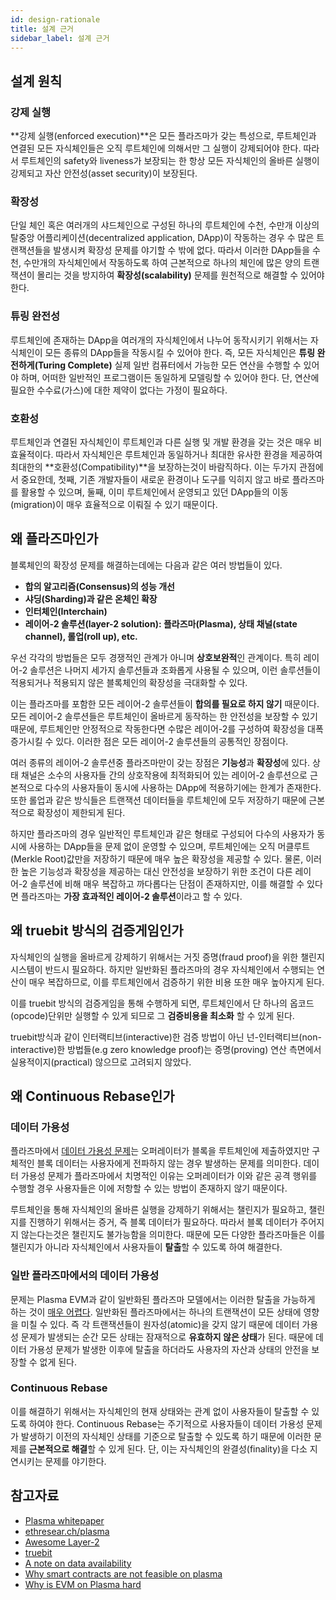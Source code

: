 ```yaml
---
id: design-rationale
title: 설계 근거
sidebar_label: 설계 근거
---
```


## 설계 원칙

### 강제 실행
**강제 실행(enforced execution)**은 모든 플라즈마가 갖는 특성으로, 루트체인과 연결된 모든 자식체인들은 오직 루트체인에 의해서만 그 실행이 강제되어야 한다. 따라서 루트체인의 safety와 liveness가 보장되는 한 항상 모든 자식체인의 올바른 실행이 강제되고 자산 안전성(asset security)이 보장된다.

### 확장성
단일 체인 혹은 여러개의 샤드체인으로 구성된 하나의 루트체인에 수천, 수만개 이상의 탈중앙 어플리케이션(decentralized application, DApp)이 작동하는 경우 수 많은 트랜잭션들을 발생시켜 확장성 문제를 야기할 수 밖에 없다. 따라서 이러한 DApp들을 수천, 수만개의 자식체인에서 작동하도록 하여 근본적으로 하나의 체인에 많은 양의 트랜잭션이 몰리는 것을 방지하여 **확장성(scalability)** 문제를 원천적으로 해결할 수 있어야 한다.

### 튜링 완전성
루트체인에 존재하는 DApp을 여러개의 자식체인에서 나누어 동작시키기 위해서는 자식체인이 모든 종류의 DApp들을 작동시킬 수 있어야 한다. 즉, 모든 자식체인은 **튜링 완전하게(Turing Complete)** 실제 일반 컴퓨터에서 가능한 모든 연산을 수행할 수 있어야 하며, 어떠한 일반적인 프로그램이든 동일하게 모델링할 수 있어야 한다. 단, 연산에 필요한 수수료(가스)에 대한 제약이 없다는 가정이 필요하다.

### 호환성
루트체인과 연결된 자식체인이 루트체인과 다른 실행 및 개발 환경을 갖는 것은 매우 비효율적이다. 따라서 자식체인은 루트체인과 동일하거나 최대한 유사한 환경을 제공하여 최대한의 **호환성(Compatibility)**을 보장하는것이 바람직하다. 이는 두가지 관점에서 중요한데, 첫째, 기존 개발자들이 새로운 환경이나 도구를 익히지 않고 바로 플라즈마를 활용할 수 있으며, 둘째, 이미 루트체인에서 운영되고 있던 DApp들의 이동(migration)이 매우 효율적으로 이뤄질 수 있기 때문이다.


## 왜 플라즈마인가
블록체인의 확장성 문제를 해결하는데에는 다음과 같은 여러 방법들이 있다. 
- **합의 알고리즘(Consensus)의 성능 개선**
- **샤딩(Sharding)과 같은 온체인 확장**
- **인터체인(Interchain)**
- **레이어-2 솔루션(layer-2 solution): 플라즈마(Plasma), 상태 채널(state channel), 롤업(roll up), etc.**

우선 각각의 방법들은 모두 경쟁적인 관계가 아니며 **상호보완적**인 관계이다. 특히 레이어-2 솔루션은 나머지 세가지 솔루션들과 조화롭게 사용될 수 있으며, 이런 솔루션들이 적용되거나 적용되지 않은 블록체인의 확장성을 극대화할 수 있다.

이는 플라즈마를 포함한 모든 레이어-2 솔루션들이 **합의를 필요로 하지 않기** 때문이다. 모든 레이어-2 솔루션들은 루트체인이 올바르게 동작하는 한 안전성을 보장할 수 있기 때문에, 루트체인만 안정적으로 작동한다면 수많은 레이어-2를 구성하여 확장성을 대폭 증가시킬 수 있다. 이러한 점은 모든 레이어-2 솔루션들의 공통적인 장점이다.

여러 종류의 레이어-2 솔루션중 플라즈마만이 갖는 장점은 **기능성**과 **확장성**에 있다. 상태 채널은 소수의 사용자들 간의 상호작용에 최적화되어 있는 레이어-2 솔루션으로 근본적으로 다수의 사용자들이 동시에 사용하는 DApp에 적용하기에는 한계가 존재한다. 또한 롤업과 같은 방식들은 트랜잭션 데이터들을 루트체인에 모두 저장하기 때문에 근본적으로 확장성이 제한되게 된다.

하지만 플라즈마의 경우 일반적인 루트체인과 같은 형태로 구성되어 다수의 사용자가 동시에 사용하는 DApp들을 문제 없이 운영할 수 있으며, 루트체인에는 오직 머클루트(Merkle Root)값만을 저장하기 때문에 매우 높은 확장성을 제공할 수 있다. 물론, 이러한 높은 기능성과 확장성을 제공하는 대신 안전성을 보장하기 위한 조건이 다른 레이어-2 솔루션에 비해 매우 복잡하고 까다롭다는 단점이 존재하지만, 이를 해결할 수 있다면 플라즈마는 **가장 효과적인 레이어-2 솔루션**이라고 할 수 있다.


## 왜 truebit 방식의 검증게임인가
자식체인의 실행을 올바르게 강제하기 위해서는 거짓 증명(fraud proof)을 위한 챌린지 시스템이 반드시 필요하다. 하지만 일반화된 플라즈마의 경우 자식체인에서 수행되는 연산이 매우 복잡하므로, 이를 루트체인에서 검증하기 위한 비용 또한 매우 높아지게 된다.

이를 truebit 방식의 검증게임을 통해 수행하게 되면, 루트체인에서 단 하나의 옵코드(opcode)단위만 실행할 수 있게 되므로 그 **검증비용을 최소화** 할 수 있게 된다.

truebit방식과 같이 인터랙티브(interactive)한 검증 방법이 아닌 넌-인터랙티브(non-interactive)한 방법들(e.g zero knowledge proof)는 증명(proving) 연산 측면에서 실용적이지(practical) 않으므로 고려되지 않았다.

## 왜 Continuous Rebase인가

### 데이터 가용성
플라즈마에서 [데이터 가용성 문제](https://github.com/ethereum/research/wiki/A-note-on-data-availability-and-erasure-coding)는 오퍼레이터가 블록을 루트체인에 제출하였지만 구체적인 블록 데이터는 사용자에게 전파하지 않는 경우 발생하는 문제를 의미한다. 데이터 가용성 문제가 플라즈마에서 치명적인 이유는 오퍼레이터가 이와 같은 공격 행위를 수행할 경우 사용자들은 이에 저항할 수 있는 방법이 존재하지 않기 때문이다. 

루트체인을 통해 자식체인의 올바른 실행을 강제하기 위해서는 챌린지가 필요하고, 챌린지를 진행하기 위해서는 증거, 즉 블록 데이터가 필요하다. 따라서 블록 데이터가 주어지지 않는다는것은 챌린지도 불가능함을 의미한다. 때문에 모든 다양한 플라즈마들은 이를 챌린지가 아니라 자식체인에서 사용자들이 **탈출**할 수 있도록 하여 해결한다.


### 일반 플라즈마에서의 데이터 가용성
문제는 Plasma EVM과 같이 일반화된 플라즈마 모델에서는 이러한 탈출을 가능하게 하는 것이 [매우 어렵다](https://ethresear.ch/t/why-smart-contracts-are-not-feasible-on-plasma/2598). 일반화된 플라즈마에서는 하나의 트랜잭션이 모든 상태에 영향을 미칠 수 있다. 즉 각 트랜잭션들이 원자성(atomic)을 갖지 않기 때문에 데이터 가용성 문제가 발생되는 순간 모든 상태는 잠재적으로 **유효하지 않은 상태**가 된다. 때문에 데이터 가용성 문제가 발생한 이후에 탈출을 하더라도 사용자의 자산과 상태의 안전을 보장할 수 없게 된다.

### Continuous Rebase
이를 해결하기 위해서는 자식체인의 현재 상태와는 관계 없이 사용자들이 탈출할 수 있도록 하여야 한다. Continuous Rebase는 주기적으로 사용자들이 데이터 가용성 문제가 발생하기 이전의 자식체인 상태를 기준으로 탈출할 수 있도록 하기 때문에 이러한 문제를 **근본적으로 해결**할 수 있게 된다. 단, 이는 자식체인의 완결성(finality)을 다소 지연시키는 문제를 야기한다.

## 참고자료
- [Plasma whitepaper](https://www.plasma.io/plasma.pdf)
- [ethresear.ch/plasma](https://ethresear.ch/c/plasma)
- [Awesome Layer-2](https://github.com/Awesome-Layer-2/Awesome-Layer-2/blob/master/README.md#tokamak-network)
- [truebit](https://truebit.io/)
- [A note on data availability](https://github.com/ethereum/research/wiki/A-note-on-data-availability-and-erasure-coding)
- [Why smart contracts are not feasible on plasma](https://ethresear.ch/t/why-smart-contracts-are-not-feasible-on-plasma/2598)
- [Why is EVM on Plasma hard](https://medium.com/@kelvinfichter/why-is-evm-on-plasma-hard-bf2d99c48df7)

